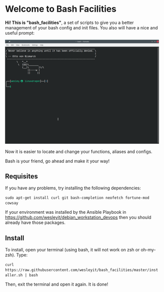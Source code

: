 Welcome to Bash Facilities
==========================

**Hi! This is "bash_facilities"**, a set of scripts to 
give you a better management of your bash config and 
init files. You also will have a nice and useful prompt:

![${USER}](./demo_bash_facilities.gif)

Now it is easier to locate and change
your functions, aliases and configs.

Bash is your friend, go ahead and make it your way!

Requisites
----------

If you have any problems, try installing the following dependencies:

`sudo apt-get install curl git bash-completion neofetch fortune-mod cowsay`

If your environment was installed by the Ansible Playbook
in https://github.com/wesleyit/debian_workstation_devops then you
should already have those packages.

Install
-------

To install, open your terminal (using bash, it will not work on zsh or oh-my-zsh).
Type:

`curl https://raw.githubusercontent.com/wesleyit/bash_facilities/master/installer.sh | bash`

Then, exit the terminal and open it again. It is done!
